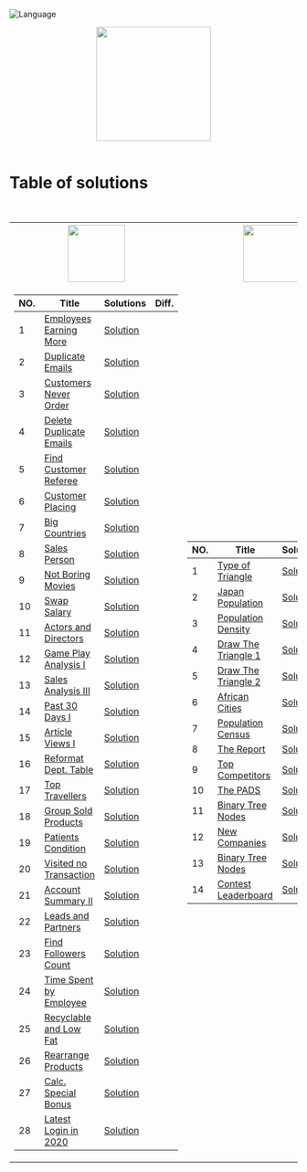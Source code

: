 ![Language](https://img.shields.io/badge/language-SQL%20-red.svg)

<p align="center">
    <img height=200 src="https://cdn-icons-png.flaticon.com/512/3161/3161133.png">
  <br>
  <br>
</p>

# Table of solutions
<br>

<table>
<tr>
    <th><img height=100 src="https://upload.wikimedia.org/wikipedia/commons/0/0a/LeetCode_Logo_black_with_text.svg"> </th>
    <th><img height=100 src="https://i0.wp.com/gradsingames.com/wp-content/uploads/2016/05/856771_668224053197841_1943699009_o.png"></th>
</tr>
<tr><td>

|NO.| Title | Solutions | Diff. |
|---|-------|----------| ------------|
|1|[Employees Earning More](https://leetcode.com/problems/employees-earning-more-than-their-managers/)|[Solution](Solutions/L1.sql)
|2|[Duplicate Emails](https://leetcode.com/problems/duplicate-emails/)|[Solution](Solutions/L2.sql)
|3|[Customers Never Order](https://leetcode.com/problems/customers-who-never-order/)|[Solution](Solutions/L3.sql)
|4|[Delete Duplicate Emails](https://leetcode.com/problems/delete-duplicate-emails/)|[Solution](Solutions/L4.sql)
|5|[Find Customer Referee](https://leetcode.com/problems/find-customer-referee/)|[Solution](Solutions/L5.sql)
|6|[Customer Placing](https://leetcode.com/problems/customer-placing-the-largest-number-of-orders/)|[Solution](Solutions/L6.sql)
|7|[Big Countries](https://leetcode.com/problems/big-countries/)|[Solution](Solutions/L7.sql)
|8|[Sales Person](https://leetcode.com/problems/sales-person/)|[Solution](Solutions/L8.sql)
|9|[Not Boring Movies](https://leetcode.com/problems/not-boring-movies/)|[Solution](Solutions/L9.sql)
|10|[Swap Salary](https://leetcode.com/problems/swap-salary/)|[Solution](Solutions/L10.sql)
|11|[Actors and Directors](https://leetcode.com/problems/actors-and-directors-who-cooperated-at-least-three-times/)|[Solution](Solutions/L11.sql)
|12|[Game Play Analysis I](https://leetcode.com/problems/game-play-analysis-i/)|[Solution](Solutions/L12.sql)
|13|[Sales Analysis III](https://leetcode.com/problems/sales-analysis-iii/)|[Solution](Solutions/L13.sql)
|14|[Past 30 Days I](https://leetcode.com/problems/user-activity-for-the-past-30-days-i/)|[Solution](Solutions/L14.sql)
|15|[Article Views I](https://leetcode.com/problems/article-views-i/)|[Solution](Solutions/L15.sql)
|16|[Reformat Dept. Table](https://leetcode.com/problems/reformat-department-table/)|[Solution](Solutions/L16.sql)
|17|[Top Travellers](https://leetcode.com/problems/top-travellers/)|[Solution](Solutions/L17.sql)
|18|[Group Sold Products](https://leetcode.com/problems/group-sold-products-by-the-date/)|[Solution](Solutions/L18.sql)
|19|[Patients Condition](https://leetcode.com/problems/patients-with-a-condition/)|[Solution](Solutions/L19.sql)
|20|[Visited no Transaction](https://leetcode.com/problems/customer-who-visited-but-did-not-make-any-transactions/)|[Solution](Solutions/L20.sql)
|21|[Account Summary II](https://leetcode.com/problems/group-sold-products-by-the-date/)|[Solution](Solutions/L21.sql)
|22|[Leads and Partners](https://leetcode.com/problems/daily-leads-and-partners/)|[Solution](Solutions/L22.sql)
|23|[Find Followers Count](https://leetcode.com/problems/find-followers-count/)|[Solution](Solutions/L23.sql)
|24|[Time Spent by Employee](https://leetcode.com/problems/find-total-time-spent-by-each-employee/)|[Solution](Solutions/L24.sql)
|25|[Recyclable and Low Fat](https://leetcode.com/problems/recyclable-and-low-fat-products/)|[Solution](Solutions/L25.sql)
|26|[Rearrange Products](https://leetcode.com/problems/rearrange-products-table/description/)|[Solution](Solutions/L26.sql)
|27|[Calc. Special Bonus](https://leetcode.com/problems/calculate-special-bonus/description/)|[Solution](Solutions/L27.sql)
|28|[Latest Login in 2020](https://leetcode.com/problems/the-latest-login-in-2020/description/)|[Solution](Solutions/L28.sql)

</td><td>

|NO.| Title | Solutions | Diff. |
|---|-------|----------| ------------|
|1|[Type of Triangle](https://www.hackerrank.com/challenges/what-type-of-triangle/problem)|[Solution](Solutions/H1.sql)
|2|[Japan Population](https://www.hackerrank.com/challenges/japan-population/problem)|[Solution](Solutions/H2.sql)
|3|[Population Density](https://www.hackerrank.com/challenges/population-density-difference/problem)|[Solution](Solutions/H3.sql)
|4|[Draw The Triangle 1](https://www.hackerrank.com/challenges/draw-the-triangle-1/problem)|[Solution](Solutions/H4.sql)
|5|[Draw The Triangle 2](https://www.hackerrank.com/challenges/draw-the-triangle-2/problem)|[Solution](Solutions/H5.sql)
|6|[African Cities](https://www.hackerrank.com/challenges/african-cities/problem)|[Solution](Solutions/H6.sql)
|7|[Population Census](https://www.hackerrank.com/challenges/asian-population/problem)|[Solution](Solutions/H7.sql)
|8|[The Report](https://www.hackerrank.com/challenges/the-report/problem)|[Solution](Solutions/H8.sql)
|9|[Top Competitors](https://www.hackerrank.com/challenges/full-score/problem)|[Solution](Solutions/H9.sql)
|10|[The PADS](https://www.hackerrank.com/challenges/the-pads/problem)|[Solution](Solutions/H10.sql)
|11|[Binary Tree Nodes](https://www.hackerrank.com/challenges/binary-search-tree-1/problem)|[Solution](Solutions/H11.sql)
|12|[New Companies](https://www.hackerrank.com/challenges/the-company/problem)|[Solution](Solutions/H12.sql)
|13|[Binary Tree Nodes](https://www.hackerrank.com/challenges/binary-search-tree-1/problem)|[Solution](Solutions/H13.sql)
|14|[Contest Leaderboard](https://www.hackerrank.com/challenges/contest-leaderboard/problem)|[Solution](Solutions/H14.sql)

</td></tr> </table>

